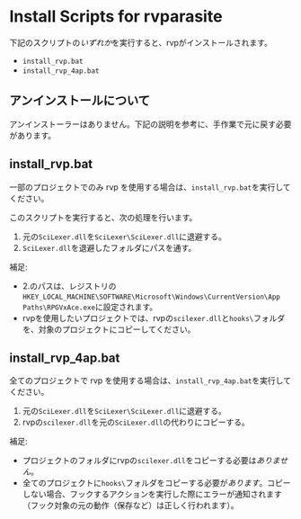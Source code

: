 Install Scripts for rvparasite
==============================

下記のスクリプトの*いずれか*を実行すると、rvpがインストールされます。

* `install_rvp.bat`
* `install_rvp_4ap.bat`

## アンインストールについて

アンインストーラーはありません。下記の説明を参考に、手作業で元に戻す必要があります。

## install_rvp.bat

一部のプロジェクトでのみ rvp を使用する場合は、`install_rvp.bat`を実行してください。

このスクリプトを実行すると、次の処理を行います。

1. 元の`SciLexer.dll`を`SciLexer\SciLexer.dll`に退避する。
2. `SciLexer.dll`を退避したフォルダにパスを通す。

補足:

* 2.のパスは、レジストリの`HKEY_LOCAL_MACHINE\SOFTWARE\Microsoft\Windows\CurrentVersion\App Paths\RPGVxAce.exe`に設定されます。
* rvpを使用したいプロジェクトでは、rvpの`scilexer.dll`と`hooks\`フォルダを、対象のプロジェクトにコピーしてください。

## install\_rvp\_4ap.bat

全てのプロジェクトで rvp を使用する場合は、`install_rvp_4ap.bat`を実行してください。

1. 元の`SciLexer.dll`を`SciLexer\SciLexer.dll`に退避する。
2. rvpの`scilexer.dll`を元の`SciLexer.dll`の代わりにコピーする。

補足:

* プロジェクトのフォルダにrvpの`scilexer.dll`をコピーする必要は*ありません*。
* 全てのプロジェクトに`hooks\`フォルダをコピーする必要が*あります*。コピーしない場合、フックするアクションを実行した際にエラーが通知されます（フック対象の元の動作（保存など）は正しく行われます）。


